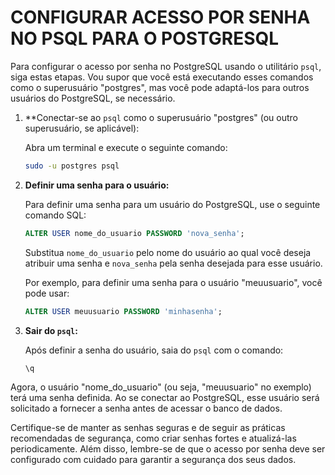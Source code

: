 # CONFIGURAR ACESSO POR SENHA NO PSQL PARA O POSTGRESQL
Para configurar o acesso por senha no PostgreSQL usando o utilitário `psql`, siga estas etapas. Vou supor que você está executando esses comandos como o superusuário "postgres", mas você pode adaptá-los para outros usuários do PostgreSQL, se necessário.

1. **Conectar-se ao `psql` como o superusuário "postgres" (ou outro superusuário, se aplicável):

   Abra um terminal e execute o seguinte comando:

   ```bash
   sudo -u postgres psql
   ```

2. **Definir uma senha para o usuário:**

   Para definir uma senha para um usuário do PostgreSQL, use o seguinte comando SQL:

   ```sql
   ALTER USER nome_do_usuario PASSWORD 'nova_senha';
   ```

   Substitua `nome_do_usuario` pelo nome do usuário ao qual você deseja atribuir uma senha e `nova_senha` pela senha desejada para esse usuário.

   Por exemplo, para definir uma senha para o usuário "meuusuario", você pode usar:

   ```sql
   ALTER USER meuusuario PASSWORD 'minhasenha';
   ```

3. **Sair do `psql`:**

   Após definir a senha do usuário, saia do `psql` com o comando:

   ```sql
   \q
   ```

Agora, o usuário "nome_do_usuario" (ou seja, "meuusuario" no exemplo) terá uma senha definida. Ao se conectar ao PostgreSQL, esse usuário será solicitado a fornecer a senha antes de acessar o banco de dados.

Certifique-se de manter as senhas seguras e de seguir as práticas recomendadas de segurança, como criar senhas fortes e atualizá-las periodicamente. Além disso, lembre-se de que o acesso por senha deve ser configurado com cuidado para garantir a segurança dos seus dados.